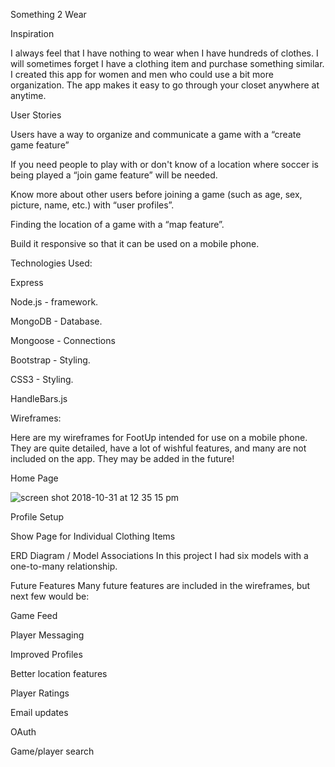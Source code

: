 Something 2 Wear

Inspiration

I always feel that I have nothing to wear when I have hundreds of clothes. I will sometimes forget I have a clothing item and purchase something similar. I created this app for women and men who could use a bit more organization. The app makes it easy to go through your closet anywhere at anytime.  


User Stories

Users have a way to organize and communicate a game with a “create game feature”

If you need people to play with or don't know of a location where soccer is being played a “join game feature” will be needed.

Know more about other users before joining a game (such as age, sex, picture, name, etc.) with “user profiles”.

Finding the location of a game with a “map feature”.

Build it responsive so that it can be used on a mobile phone.


Technologies Used:

Express 

Node.js - framework.

MongoDB - Database.

Mongoose - Connections

Bootstrap - Styling.

CSS3 - Styling.

HandleBars.js



Wireframes:

Here are my wireframes for FootUp intended for use on a mobile phone. They are quite detailed, have a lot of wishful features, and many are not included on the app. They may be added in the future!

Home Page

![screen shot 2018-10-31 at 12 35 15 pm](https://user-images.githubusercontent.com/33140493/47804534-6db8b380-dd0b-11e8-97c7-22593bd95841.png)



Profile Setup


Show Page for Individual Clothing Items




ERD Diagram / Model Associations
In this project I had six models with a one-to-many relationship. 

Future Features
Many future features are included in the wireframes, but next few would be:

Game Feed

Player Messaging

Improved Profiles

Better location features

Player Ratings

Email updates

OAuth

Game/player search
